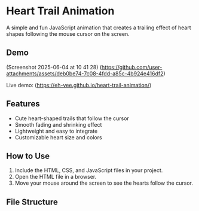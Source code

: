 # Heart Trail Animation

A simple and fun JavaScript animation that creates a trailing effect of heart shapes following the mouse cursor on the screen.

## Demo

(Screenshot 2025-06-04 at 10 41 28)
(https://github.com/user-attachments/assets/deb0be74-7c08-4fdd-a85c-4b924e416df2)

 Live demo: (https://eh-vee.github.io/heart-trail-animation/)

## Features

- Cute heart-shaped trails that follow the cursor
- Smooth fading and shrinking effect
- Lightweight and easy to integrate
- Customizable heart size and colors

## How to Use

1. Include the HTML, CSS, and JavaScript files in your project.
2. Open the HTML file in a browser.
3. Move your mouse around the screen to see the hearts follow the cursor.

## File Structure

